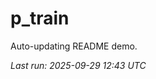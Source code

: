# p_train

Auto-updating README demo.

<!--START_SECTION:status-->
_Last run: 2025-09-29 12:43 UTC_
<!--END_SECTION:status-->

















































































































































































































































































































































































































































































































































































































































































































































































































































































































































